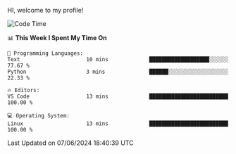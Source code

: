 HI, welcome to my profile!
<!--START_SECTION:waka-->
![Code Time](http://img.shields.io/badge/Code%20Time-1%2C863%20hrs%204%20mins-blue)

📊 **This Week I Spent My Time On** 

```text
💬 Programming Languages: 
Text                     10 mins             ███████████████████░░░░░░   77.67 % 
Python                   3 mins              ██████░░░░░░░░░░░░░░░░░░░   22.33 % 

🔥 Editors: 
VS Code                  13 mins             █████████████████████████   100.00 % 

💻 Operating System: 
Linux                    13 mins             █████████████████████████   100.00 % 
```


 Last Updated on 07/06/2024 18:40:39 UTC
<!--END_SECTION:waka-->
